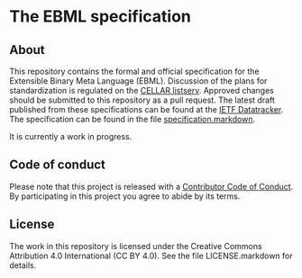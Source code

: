 # The EBML specification

## About

This repository contains the formal and official specification for the Extensible Binary Meta Language (EBML). Discussion of the plans for standardization is regulated on the [CELLAR listserv](https://datatracker.ietf.org/wg/cellar/charter/). Approved changes should be submitted to this repository as a pull request. The latest draft published from these specifications can be found at the [IETF Datatracker](https://datatracker.ietf.org/doc/draft-lhomme-cellar-ebml/). The specification can be found in the file [specification.markdown](specification.markdown).

It is currently a work in progress.

## Code of conduct

Please note that this project is released with a [Contributor Code of Conduct](CODE_OF_CONDUCT.md). By participating in this project you agree to abide by its terms.

## License

The work in this repository is licensed under the Creative Commons Attribution 4.0 International (CC BY 4.0). See the file LICENSE.markdown for details.
